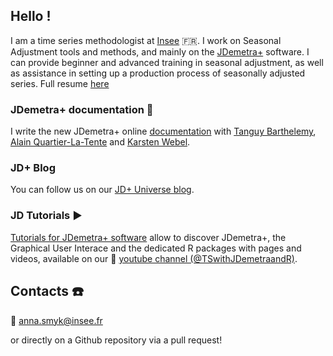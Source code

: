 

<!--
**annasmyk/annasmyk** is a ✨ _special_ ✨ repository because its `README.md` (this file) appears on your GitHub profile.

Here are some ideas to get you started:

- 🔭 I’m currently working on ...
- 🌱 I’m currently learning ...
- 👯 I’m looking to collaborate on ...
- 🤔 I’m looking for help with ...
- 💬 Ask me about ...
- 📫 How to reach me: ...
- 😄 Pronouns: ...
- ⚡ Fun fact: ...born under brejnev
-->

## Hello !

I am a time series methodologist at [Insee](https://github.com/InseeFr) 🇫🇷. I work on Seasonal Adjustment tools and methods, and mainly on the [JDemetra+](https://github.com/jdemetra) software. I can provide beginner and advanced training in seasonal adjustment, as well as assistance in setting up a production process of seasonally adjusted series.
Full resume [here](https://github.com/annasmyk/annasmyk/blob/main/CV_Anna_Smyk_2023.pdf)
### JDemetra+ documentation 📖

I write the new JDemetra+ online [documentation](https://jdemetra-new-documentation.netlify.app/) with [Tanguy Barthelemy](https://github.com/TanguyBarthelemy), [Alain Quartier-La-Tente](https://github.com/AQLT) and [Karsten Webel](https://github.com/webelk-Authors).

### JD+ Blog

You can follow us on our [JD+ Universe blog](https://jdemetra-universe-blog.netlify.app/).

### JD Tutorials ▶️

[Tutorials for JDemetra+ software](https://github.com/TanguyBarthelemy/JD_Tutorials) allow to discover JDemetra+, the Graphical User Interace and the dedicated R packages with pages and videos, available on our 🎥 [youtube channel (@TSwithJDemetraandR)](https://www.youtube.com/@TSwithJDemetraandR).

## Contacts ☎️

📧 anna.smyk@insee.fr

or directly on a Github repository via a pull request!
